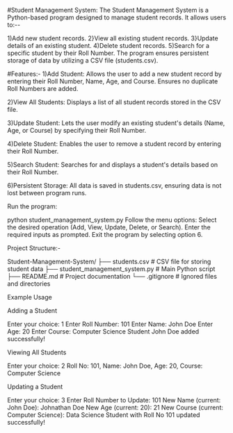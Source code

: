 #Student Management System:
The Student Management System is a Python-based program designed to manage student records.
It allows users to:--

1)Add new student records.
2}View all existing student records.
3}Update details of an existing student.
4)Delete student records.
5)Search for a specific student by their Roll Number.
The program ensures persistent storage of data by utilizing a CSV file (students.csv).

#Features:-
1)Add Student:
Allows the user to add a new student record by entering their Roll Number, Name, Age, and Course.
Ensures no duplicate Roll Numbers are added.

2)View All Students:
Displays a list of all student records stored in the CSV file.

3)Update Student:
Lets the user modify an existing student's details (Name, Age, or Course) by specifying their Roll Number.

4)Delete Student:
Enables the user to remove a student record by entering their Roll Number.

5)Search Student:
Searches for and displays a student's details based on their Roll Number.

6)Persistent Storage:
All data is saved in students.csv, ensuring data is not lost between program runs.

Run the program:

python student_management_system.py
Follow the menu options:
Select the desired operation (Add, View, Update, Delete, or Search).
Enter the required inputs as prompted.
Exit the program by selecting option 6.

Project Structure:-

Student-Management-System/
├── students.csv                # CSV file for storing student data
├── student_management_system.py # Main Python script
├── README.md                   # Project documentation
└── .gitignore                  # Ignored files and directories

Example Usage

Adding a Student

Enter your choice: 1
Enter Roll Number: 101
Enter Name: John Doe
Enter Age: 20
Enter Course: Computer Science
Student John Doe added successfully!

Viewing All Students

Enter your choice: 2
Roll No: 101, Name: John Doe, Age: 20, Course: Computer Science

Updating a Student

Enter your choice: 3
Enter Roll Number to Update: 101
New Name (current: John Doe): Johnathan Doe
New Age (current: 20): 21
New Course (current: Computer Science): Data Science
Student with Roll No 101 updated successfully!


